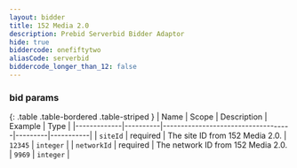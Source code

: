 ```yaml
---
layout: bidder
title: 152 Media 2.0
description: Prebid Serverbid Bidder Adaptor
hide: true
biddercode: onefiftytwo
aliasCode: serverbid
biddercode_longer_than_12: false
---
```



### bid params

{: .table .table-bordered .table-striped }
| Name        | Scope    | Description                        | Example | Type      |
|-------------|----------|------------------------------------|---------|-----------|
| `siteId`    | required | The site ID from 152 Media 2.0.    | `12345` | `integer` |
| `networkId` | required | The network ID from 152 Media 2.0. | `9969`  | `integer` |
